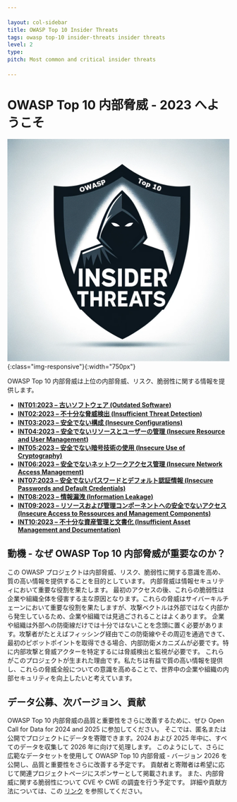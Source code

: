 ```yaml
---

layout: col-sidebar
title: OWASP Top 10 Insider Threats
tags: owasp top-10 insider-threats insider threats
level: 2
type: 
pitch: Most common and critical insider threats

---
```


# OWASP Top 10 内部脅威 - 2023 へようこそ

![OWASP Top 10 Insider Threats Logo](./assets/images/logo.png){:class="img-responsive"}{:width="750px"}

OWASP Top 10 内部脅威は上位の内部脅威、リスク、脆弱性に関する情報を提供します。

- [**INT01:2023 – 古いソフトウェア (Outdated Software)**](./docs/2023/INT01_2023-Outdated_Software.md)
- [**INT02:2023 – 不十分な脅威検出 (Insufficient Threat Detection)**](./docs/2023/INT02_2023-Insufficient_Threat_Detection.md)
- [**INT03:2023 – 安全でない構成 (Insecure Configurations)**](./docs/2023/INT03_2023-Insecure_Configurations.md)
- [**INT04:2023 – 安全でないリソースとユーザーの管理 (Insecure Resource and User Management)**](./docs/2023/INT04_2023-Insecure_Resource_and_User_Management.md)
- [**INT05:2023 – 安全でない暗号技術の使用 (Insecure Use of Cryptography)**](./docs/2023/INT05_2023-Insecure_Use_of_Cryptography.md)
- [**INT06:2023 – 安全でないネットワークアクセス管理 (Insecure Network Access Management)**](./docs/2023/INT06_2023-Insecure_Network_Access_Management.md)
- [**INT07:2023 – 安全でないパスワードとデフォルト認証情報 (Insecure Passwords and Default Credentials)**](./docs/2023/INT07_2023-Insecure_Passwords_and_Default_Credentials.md)
- [**INT08:2023 – 情報漏洩 (Information Leakage)**](./docs/2023/INT08_2023-Information_Leakage.md)
- [**INT09:2023 – リソースおよび管理コンポーネントへの安全でないアクセス (Insecure Access to Ressources and Management Components)**](./docs/2023/INT09_2023-Insecure_Access_to_Resources_and_Management_Components.md)
- [**INT10:2023 – 不十分な資産管理と文書化 (Insufficient Asset Management and Documentation)**](./docs/2023/INT10_2023-Insufficient_Asset_Management_and_Documentation.md)

## 動機 - なぜ OWASP Top 10 内部脅威が重要なのか？
この OWASP プロジェクトは内部脅威、リスク、脆弱性に関する意識を高め、質の高い情報を提供することを目的としています。
内部脅威は情報セキュリティにおいて重要な役割を果たします。
最初のアクセスの後、これらの脆弱性は企業や組織全体を侵害する主な原因となります。これらの脅威はサイバーキルチェーンにおいて重要な役割を果たしますが、攻撃ベクトルは外部ではなく内部から発生しているため、企業や組織では見過ごされることはよくあります。
企業や組織は外部への防衛線だけでは十分ではないことを念頭に置く必要があります。攻撃者がたとえばフィッシング経由でこの防衛線やその周辺を通過できて、最初のピボットポイントを取得できる場合、内部防衛メカニズムが必要です。特に内部攻撃と脅威アクターを特定するには脅威検出と監視が必要です。
これらがこのプロジェクトが生まれた理由です。私たちは有益で質の高い情報を提供し、これらの脅威全般についての意識を高めることで、世界中の企業や組織の内部セキュリティを向上したいと考えています。

## データ公募、次バージョン、貢献
OWASP Top 10 内部脅威の品質と重要性をさらに改善するために、ぜひ Open Call for Data for 2024 and 2025 に参加してください。
そこでは、匿名または公開でプロジェクトにデータを寄贈できます。2024 および 2025 年中に、すべてのデータを収集して 2026 年に向けて処理します。
このようにして、さらに広範なデータセットを使用して OWASP Top 10 内部脅威 - バージョン 2026 を公開し、品質と重要性をさらに改善する予定です。
貢献者と寄贈者は希望に応じて関連プロジェクトページにスポンサーとして掲載されます。
また、内部脅威に関する脆弱性について CVE や CWE の調査を行う予定です。
詳細や貢献方法については、この [リンク](https://github.com/OWASP/www-project-top-10-insider-threats/tree/main/docs/2023/INT_2023-Open_Call_for_Data.md) を参照してください。
